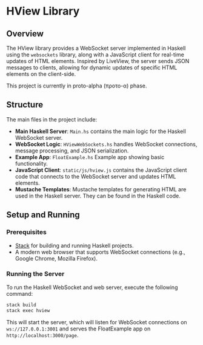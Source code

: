# HView Library

## Overview

The HView library provides a WebSocket server implemented in Haskell using the `websockets` library, along with a JavaScript client for real-time updates of HTML elements. Inspired by LiveView, the server sends JSON messages to clients, allowing for dynamic updates of specific HTML elements on the client-side.

This project is currently in proto-alpha (προτο-α) phase.

## Structure

The main files in the project include:

- **Main Haskell Server**: `Main.hs` contains the main logic for the Haskell WebSocket server.
- **WebSocket Logic**: `HViewWebSockets.hs` handles WebSocket connections, message processing, and JSON serialization.
- **Example App**: `FloatExample.hs` Example app showing basic functionality.
- **JavaScript Client**: `static/js/hview.js` contains the JavaScript client code that connects to the WebSocket server and updates HTML elements.
- **Mustache Templates**: Mustache templates for generating HTML are used in the Haskell server. They can be found in the Haskell code.


## Setup and Running

### Prerequisites

- [Stack](https://docs.haskellstack.org/en/stable/README/) for building and running Haskell projects.
- A modern web browser that supports WebSocket connections (e.g., Google Chrome, Mozilla Firefox).

### Running the Server
To run the Haskell WebSocket and web server, execute the following command:

```bash
stack build
stack exec hview
```

This will start the server, which will listen for WebSocket connections on `ws://127.0.0.1:3001` and serves the FloatExample app on `http://localhost:3000/page`.


